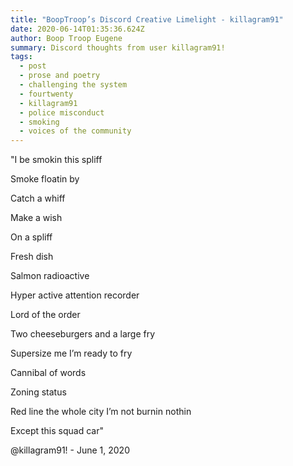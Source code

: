 ```yaml
---
title: "BoopTroop’s Discord Creative Limelight - killagram91"
date: 2020-06-14T01:35:36.624Z
author: Boop Troop Eugene
summary: Discord thoughts from user killagram91!
tags:
  - post
  - prose and poetry
  - challenging the system
  - fourtwenty
  - killagram91
  - police misconduct
  - smoking
  - voices of the community
---
```


"I be smokin this spliff

Smoke floatin by

Catch a whiff

Make a wish

On a spliff

Fresh dish

Salmon radioactive

Hyper active attention recorder

Lord of the order

Two cheeseburgers and a large fry

Supersize me I’m ready to fry

Cannibal of words

Zoning status

Red line the whole city I’m not burnin nothin

Except this squad car"

@killagram91! - June 1, 2020